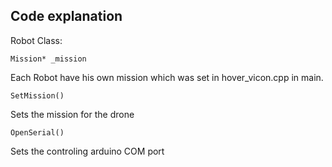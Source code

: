 ## Code explanation
Robot Class:
```
Mission* _mission 
```
Each Robot have his own mission which was set in hover_vicon.cpp in main.


```
SetMission()
```
Sets the mission for the drone

```
OpenSerial()
```
Sets the controling arduino COM port
